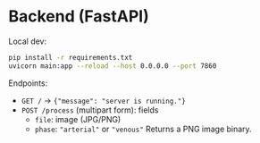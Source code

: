
# Backend (FastAPI)

Local dev:

```bash
pip install -r requirements.txt
uvicorn main:app --reload --host 0.0.0.0 --port 7860
```

Endpoints:
- `GET /` → `{"message": "server is running."}`
- `POST /process` (multipart form): fields
  - `file`: image (JPG/PNG)
  - `phase`: `"arterial"` or `"venous"`
Returns a PNG image binary.
